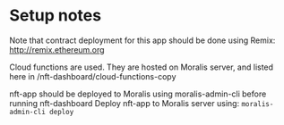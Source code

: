 # Setup notes

Note that contract deployment for this app should be done using Remix:
http://remix.ethereum.org

Cloud functions are used. They are hosted on Moralis server, and listed here
in /nft-dashboard/cloud-functions-copy

nft-app should be deployed to Moralis using moralis-admin-cli before running
nft-dashboard
Deploy nft-app to Moralis server using: `moralis-admin-cli deploy`
